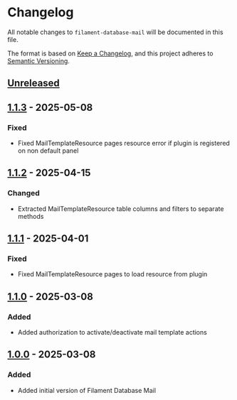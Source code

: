 # Changelog

All notable changes to `filament-database-mail` will be documented in this file.

The format is based on [Keep a Changelog](https://keepachangelog.com/en/1.1.0/),
and this project adheres to [Semantic Versioning](https://semver.org/spec/v2.0.0.html).

## [Unreleased]

## [1.1.3] - 2025-05-08
### Fixed
- Fixed MailTemplateResource pages resource error if plugin is registered on non default panel

## [1.1.2] - 2025-04-15
### Changed
- Extracted MailTemplateResource table columns and filters to separate methods

## [1.1.1] - 2025-04-01
### Fixed
- Fixed MailTemplateResource pages to load resource from plugin

## [1.1.0] - 2025-03-08
### Added
- Added authorization to activate/deactivate mail template actions

## [1.0.0] - 2025-03-08
### Added
- Added initial version of Filament Database Mail

[unreleased]: https://github.com/martinpetricko/filament-database-mail/compare/1.1.3...HEAD
[1.1.3]: https://github.com/martinpetricko/filament-database-mail/compare/1.1.2...1.1.3
[1.1.2]: https://github.com/martinpetricko/filament-database-mail/compare/1.1.1...1.1.2
[1.1.1]: https://github.com/martinpetricko/filament-database-mail/compare/1.1.0...1.1.1
[1.1.0]: https://github.com/martinpetricko/filament-database-mail/compare/1.0.0...1.1.0
[1.0.0]: https://github.com/martinpetricko/filament-database-mail/releases/tag/1.0.0
